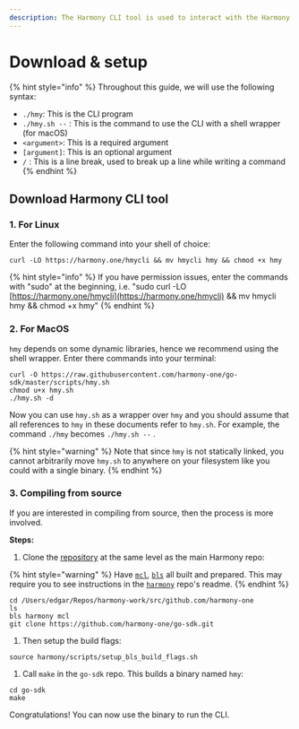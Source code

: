 ```yaml
---
description: The Harmony CLI tool is used to interact with the Harmony blockchain.
---
```


# Download & setup

{% hint style="info" %}
Throughout this guide, we will use the following syntax:

* `./hmy`:  This is the CLI program
* `./hmy.sh --` : This is the command to use the CLI with a shell wrapper \(for macOS\)
* `<argument>`: This is a required argument
* `[argument]`: This is an optional argument
* `/` : This is a line break, used to break up a line while writing a command
{% endhint %}

## Download Harmony CLI tool

### 1. For Linux

Enter the following command into your shell of choice:

```text
curl -LO https://harmony.one/hmycli && mv hmycli hmy && chmod +x hmy
```

{% hint style="info" %}
If you have permission issues, enter the commands with "sudo" at the beginning, i.e. "sudo curl -LO [https://harmony.one/hmycli](https://harmony.one/hmycli) && mv hmycli hmy && chmod +x hmy"
{% endhint %}

### 2. For MacOS

`hmy` depends on some dynamic libraries, hence we recommend using the shell wrapper. Enter there commands into your terminal:

```text
curl -O https://raw.githubusercontent.com/harmony-one/go-sdk/master/scripts/hmy.sh
chmod u+x hmy.sh
./hmy.sh -d
```

Now you can use `hmy.sh` as a wrapper over `hmy` and you should assume that all references to `hmy` in these documents refer to `hmy.sh`. For example, the command `./hmy` becomes `./hmy.sh --` .

{% hint style="warning" %}
Note that since `hmy` is not statically linked, you cannot arbitrarily move `hmy.sh` to anywhere on your filesystem like you could with a single binary.
{% endhint %}

### 3. Compiling from source

If you are interested in compiling from source, then the process is more involved.

**Steps:**

1. Clone the [repository](https://github.com/harmony-one/go-sdk) at the same level as the main Harmony repo:

{% hint style="warning" %}
Have [`mcl`](https://github.com/harmony-one/mcl), [`bls`](https://github.com/harmony-one/bls) all built and prepared. This may require you to see instructions in the [`harmony`](https://github.com/harmony-one/harmony) repo's readme.
{% endhint %}

```text
cd /Users/edgar/Repos/harmony-work/src/github.com/harmony-one
ls
bls harmony mcl
git clone https://github.com/harmony-one/go-sdk.git
```

1. Then setup the build flags:

```text
source harmony/scripts/setup_bls_build_flags.sh
```

1. Call `make` in the `go-sdk` repo. This builds a binary named `hmy`:

```text
cd go-sdk
make
```

Congratulations! You can now use the binary to run the CLI.

